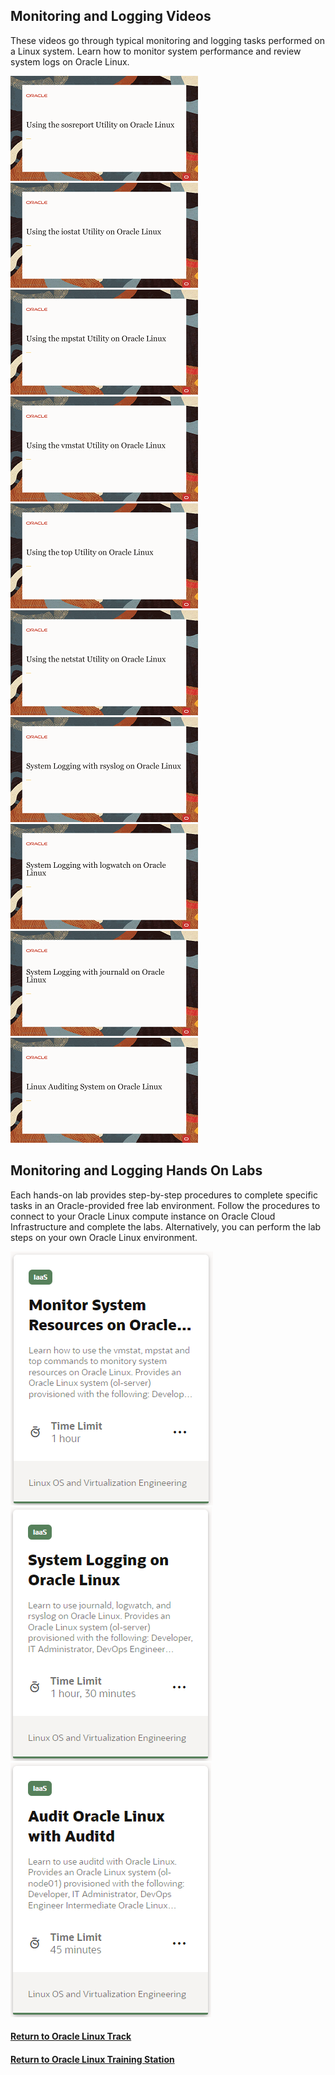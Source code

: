 ## Monitoring and Logging Videos
These videos go through typical monitoring and logging tasks performed on a Linux system. Learn how to monitor system performance and review system logs on Oracle Linux.

[![](../../common/images/sos_tmp.png)](https://youtu.be/FD-wgH4xhJI)
[![](../../common/images/iostat_tmp.png)](https://youtu.be/BCb1Il1hpgY)
[![](../../common/images/mpstat_tmp.png)](https://youtu.be/ioAP964a_Q0)
[![](../../common/images/vmstat_tmp.png)](https://youtu.be/WGOWGJGFlvU)
[![](../../common/images/top_tmp.png)](https://youtu.be/t3JZ8Tcw7fo)
[![](../../common/images/netstat_tmp.png)](https://youtu.be/ucWjQafk1fk)
[![](../../common/images/rsyslog_tmp.png)](https://youtu.be/Xxk2bbiwr6M)
[![](../../common/images/logwatch_tmp.png)](https://youtu.be/jfdcGZJIuLk)
[![](../../common/images/journald_tmp.png)](https://youtu.be/YAMF3ewtfa4)
[![](../../common/images/audit_tmp.png)](https://youtu.be/AKwV0DHt6oA)

## Monitoring and Logging Hands On Labs
Each hands-on lab provides step-by-step procedures to complete specific tasks in an Oracle-provided free lab environment. Follow the procedures to connect to your Oracle Linux compute instance on Oracle Cloud Infrastructure and complete the labs. Alternatively, you can perform the lab steps on your own Oracle Linux environment.

[![](../../common/images/monitor_lab.png)](https://luna.oracle.com/lab/73bf7efa-53a1-4528-ad60-5f7b721fc3f8)
[![](../../common/images/logging_lab.png)](https://luna.oracle.com/lab/3f0906f5-a80e-418b-a8b4-48c60103c55c)
[![](../../common/images/audit_lab.png)](https://luna.oracle.com/lab/3a72b337-d8c0-41b9-9193-e1bf50ad2ac9)

#### [Return to Oracle Linux Track](../ol.md)

#### [Return to Oracle Linux Training Station](../../README.md)
